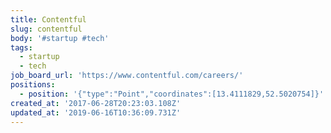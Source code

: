```yaml
---
title: Contentful
slug: contentful
body: '#startup #tech'
tags:
  - startup
  - tech
job_board_url: 'https://www.contentful.com/careers/'
positions:
  - position: '{"type":"Point","coordinates":[13.4111829,52.5020754]}'
created_at: '2017-06-28T20:23:03.108Z'
updated_at: '2019-06-16T10:36:09.731Z'
---
```


